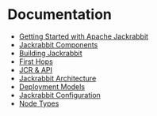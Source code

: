 <!--
   Licensed to the Apache Software Foundation (ASF) under one or more
   contributor license agreements.  See the NOTICE file distributed with
   this work for additional information regarding copyright ownership.
   The ASF licenses this file to You under the Apache License, Version 2.0
   (the "License"); you may not use this file except in compliance with
   the License.  You may obtain a copy of the License at

       http://www.apache.org/licenses/LICENSE-2.0

   Unless required by applicable law or agreed to in writing, software
   distributed under the License is distributed on an "AS IS" BASIS,
   WITHOUT WARRANTIES OR CONDITIONS OF ANY KIND, either express or implied.
   See the License for the specific language governing permissions and
   limitations under the License.
-->

Documentation
=============
* [Getting Started with Apache Jackrabbit](getting-started-with-apache-jackrabbit.html)
* [Jackrabbit Components](jackrabbit-components.html)
* [Building Jackrabbit](building-jackrabbit.html)
* [First Hops](first-hops.html)
* [JCR & API](jcr--api.html)
* [Jackrabbit Architecture](jackrabbit-architecture.html)
* [Deployment Models](deployment-models.html)
* [Jackrabbit Configuration](jackrabbit-configuration.html)
* [Node Types](node-types.html)
